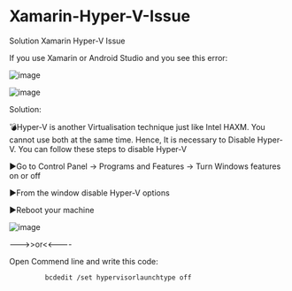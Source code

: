 # Xamarin-Hyper-V-Issue
Solution Xamarin Hyper-V Issue


If you use Xamarin or Android Studio and you see this error:  



![image](https://user-images.githubusercontent.com/75094927/145982048-3f52c02d-3364-4646-b97f-01a209a03805.png)


![image](https://user-images.githubusercontent.com/75094927/145982123-0e106a2b-3fa3-4d8a-b1c4-31b9e26c07e3.png)


Solution:

💣Hyper-V is another Virtualisation technique just like Intel HAXM. You cannot use both at the same time. Hence, It is necessary to Disable Hyper-V. You can follow these steps to disable Hyper-V 

▶️Go to Control Panel -> Programs and Features -> Turn Windows features on or off

▶️From the window disable Hyper-V options

▶️Reboot your machine 


![image](https://user-images.githubusercontent.com/75094927/145982188-8d0a65c2-0a08-48c6-9dc2-dcf2c03f87af.png)



--->>or<<----
               

Open Commend line and write this code: 

             bcdedit /set hypervisorlaunchtype off












